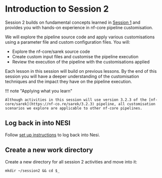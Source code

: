 # Introduction to Session 2

Session 2 builds on fundamental concepts learned in [Session 1](../session_1/0_kickoff.md) and provides you with hands-on experience in nf-core pipeline customisation.

We will explore the pipeline source code and apply various customisations using a parameter file and custom configuration files. You will:

* Explore the nf-core/sarek source code
* Create custom input files and customise the pipeline execution
* Review the execution of the pipeline with the customisations applied

Each lesson in this session will build on previous lessons. By the end of this session you will have a deeper understanding of the customisation techniques and the impact they have on the pipeline execution.

!!! note "Applying what you learn"

    Although activities in this session will use version 3.2.3 of the [nf-core/sarek](https://nf-co.re/sarek/3.2.3) pipeline, all customisation scenarios we explore are applicable to other nf-core pipelines.

## Log back in into NESI

Follow [set up instructions](../setup/setup.md) to log back into Nesi.


## Create a new work directory

Create a new directory for all session 2 activities and move into it: 

```default
mkdir ~/session2 && cd $_
```
